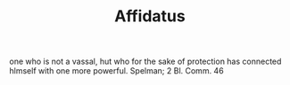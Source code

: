 ---
title: Affidatus
letter: A
permalink: "/definitions/bld-affidatus.html"
body: one who is not a vassal, hut who for the sake of protection has connected hlmself
  with one more powerful. Spelman; 2 Bl. Comm. 46
published_at: '2018-07-07'
source: Black's Law Dictionary 2nd Ed (1910)
layout: post
---